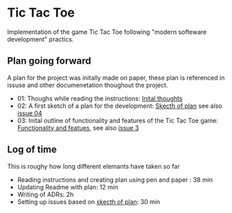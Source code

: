 # Tic Tac Toe

Implementation of the game Tic Tac Toe following "modern softeware development" practics.

## Plan going forward

A plan for the project was initally made on paper, these plan is referenced in issuse and other documenetation thoughout the project.

* 01: Thoughs while reading the instructions: [Inital thoughts](plan/plan01.jpg)
* 02: A first sketch of a plan for the development: [Skecth of plan](plan/plan02.jpg) see also [issue 04](https://github.com/skjohansen/dojo-tic-tac-toe/issues/4)
* 03: Inital outline of functionality and features of the Tic Tac Toe game: [Functionality and featues](plan/plan03.jpg), see also [issue 3](https://github.com/skjohansen/dojo-tic-tac-toe/issues/3)

## Log of time

This is roughy how long different elemants have taken so far
* Reading instructions and creating plan using pen and paper : 38 min
* Updating Readme with plan: 12 min
* Writing of ADRs: 2h
* Setting up issues based on [skecth of plan](plan/plan02.jpg): 30 min
